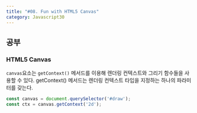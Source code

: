 ```yaml
---
title: "#08. Fun with HTML5 Canvas"
category: Javascript30
---
```


## 공부
### HTML5 Canvas
`canvas`요소는 `getContext()` 메서드를 이용해 렌더링 컨텍스트와 그리기 함수들을 사용할 수 있다. getContext() 메서드는 렌더링 컨텍스트 타입을 지정하는 하나의 파라미터를 갖는다. 

```javascript
const canvas = document.querySelector('#draw');
const ctx = canvas.getContext('2d');
```
